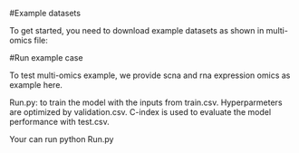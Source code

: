 #Example datasets

To get started, you need to download example datasets as shown in multi-omics file:

#Run example case

To test multi-omics example, we provide scna and rna expression omics as example here.


Run.py: to train the model with the inputs from train.csv.
Hyperparmeters are optimized by validation.csv. 
C-index is used to evaluate the model performance with test.csv.

Your can run 
    python Run.py
